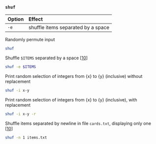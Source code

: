 ### `shuf`

Option  | Effect
:---    | :---
`-e`    | shuffle items separated by a space


Randomly permute input
```sh
shuf 
```
Shuffle `$ITEMS` separated by a space [[10](sources.md)]
```sh
shuf -e $ITEMS
```
Print random selection of integers from {x} to {y} (inclusive) without replacement
```sh
shuf -i x-y
```
Print random selection of integers from {x} to {y} (inclusive), with replacement
```sh
shuf -i x-y -r
```
Shuffle items separated by newline in file `cards.txt`, displaying only one [[10](sources.md)]
```sh
shuf -n 1 items.txt
```
